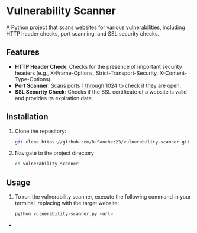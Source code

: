# Vulnerability Scanner

A Python project that scans websites for various vulnerabilities, including HTTP header checks, port scanning, and SSL security checks.

## Features

- **HTTP Header Check**: Checks for the presence of important security headers (e.g., X-Frame-Options, Strict-Transport-Security, X-Content-Type-Options).
- **Port Scanner**: Scans ports 1 through 1024 to check if they are open.
- **SSL Security Check**: Checks if the SSL certificate of a website is valid and provides its expiration date.

## Installation

1. Clone the repository:
   ```bash
   git clone https://github.com/D-Sanchez23/vulnerability-scanner.git
2. Navigate to the project directory
   ```bash
   cd vulnerability-scanner

## Usage

1. To run the vulnerability scanner, execute the following command in your terminal, replacing <url> with the target website:
   ```bash
   python vulnerability-scanner.py <url>
  - 
